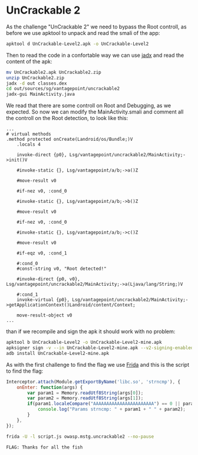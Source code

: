 # UnCrackable 2

As the challenge "UnCrackable 2" we need to bypass the Root controll, as before
we use apktool to unpack and read the smali of the app:

```bash
apktool d UnCrackable-Level2.apk -o UnCrackable-Level2
```

Then to read the code in a confortable way we can use
[jadx](https://github.com/skylot/jadx) and read the content of the apk:

```bash
mv UnCrackable2.apk UnCrackable2.zip
unzip UnCrackable2.zip
jadx -d out classes.dex
cd out/sources/sg/vantagepoint/uncrackable2
jadx-gui MainActivity.java
```

We read that there are some controll on Root and Debugging, as we expected. So
now we can modify the MainActivity.smali and comment all the controll on the
Root detection, to look like this:

```smali
...
# virtual methods
.method protected onCreate(Landroid/os/Bundle;)V
    .locals 4

    invoke-direct {p0}, Lsg/vantagepoint/uncrackable2/MainActivity;->init()V

    #invoke-static {}, Lsg/vantagepoint/a/b;->a()Z

    #move-result v0

    #if-nez v0, :cond_0

    #invoke-static {}, Lsg/vantagepoint/a/b;->b()Z

    #move-result v0

    #if-nez v0, :cond_0

    #invoke-static {}, Lsg/vantagepoint/a/b;->c()Z

    #move-result v0

    #if-eqz v0, :cond_1

    #:cond_0
    #const-string v0, "Root detected!"

    #invoke-direct {p0, v0}, Lsg/vantagepoint/uncrackable2/MainActivity;->a(Ljava/lang/String;)V

    #:cond_1
    invoke-virtual {p0}, Lsg/vantagepoint/uncrackable2/MainActivity;->getApplicationContext()Landroid/content/Context;

    move-result-object v0
...
```

than if we recompile and sign the apk it should work with no problem:

```bash
apktool b UnCrackable-Level2 -o UnCrackable-Level2-mine.apk
apksigner sign -v --in UnCrackable-Level2-mine.apk --v2-signing-enabled --ks <key.keystore> --ks-key-alias <alias>
adb install UnCrackable-Level2-mine.apk
```

As with the first challenge to find the flag we use [Frida](https://frida.re/)
and this is the script to find the flag:

```javascript
Interceptor.attach(Module.getExportByName('libc.so', 'strncmp'), {
    onEnter: function(args) {
        var param1 = Memory.readUtf8String(args[0]);
        var param2 = Memory.readUtf8String(args[1]);
        if(param1.localeCompare("AAAAAAAAAAAAAAAAAAAAAAA") == 0 || param2.localeCompare("AAAAAAAAAAAAAAAAAAAAAAA") == 0){
            console.log("Params strncmp: " + param1 + " " + param2);
        }
    },
});
```

```bash
frida -U -l script.js owasp.mstg.uncrackable2 --no-pause
```

```text
FLAG: Thanks for all the fish
```
